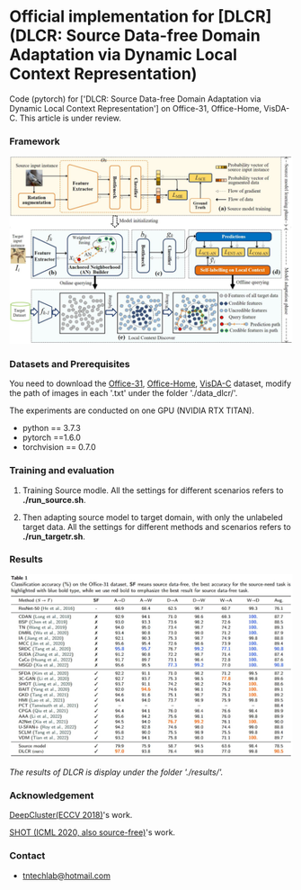 # Official implementation for [DLCR](DLCR: Source Data-free Domain Adaptation via Dynamic Local Context Representation)



Code (pytorch) for ['DLCR: Source Data-free Domain Adaptation via Dynamic Local Context Representation'] on Office-31, Office-Home, VisDA-C. This article is under review.

### Framework

![](./results/dlcr_framework.jpg)

### Datasets and Prerequisites

You need to download the [Office-31](https://drive.google.com/file/d/0B4IapRTv9pJ1WGZVd1VDMmhwdlE/view), [Office-Home](https://drive.google.com/file/d/0B81rNlvomiwed0V1YUxQdC1uOTg/view), [VisDA-C](https://github.com/VisionLearningGroup/taskcv-2017-public/tree/master/classification) dataset,  modify the path of images in each '.txt' under the folder './data_dlcr/'.

The experiments are conducted on one GPU (NVIDIA RTX TITAN).

- python == 3.7.3
- pytorch ==1.6.0
- torchvision == 0.7.0


### Training and evaluation

1. Training Source modle. All the settings for different scenarios refers to **./run_source.sh**.

2. Then adapting source model to target domain, with only the unlabeled target data. All the settings for different methods and scenarios refers to **./run_targetr.sh**.

### Results

![](./results/result_oc.jpg)

*The results of DLCR is display under the folder './results/'.*

### Acknowledgement

 [DeepCluster(ECCV 2018)](https://github.com/facebookresearch/deepcluster)'s work.

 [SHOT (ICML 2020, also source-free)](https://github.com/tim-learn/SHOT)'s work.

### Contact
- tntechlab@hotmail.com



